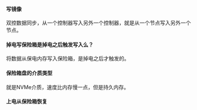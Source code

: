 #### 写镜像
双控数据同步，从一个控制器写入另外一个控制器，就是从一个节点写入另外一个节点。

#### 掉电写保险箱是掉电之后触发写入么？
将数据从保电内存写入保险箱，是掉电之后才触发的。

#### 保险箱盘的介质类型
就是NVMe介质，速度比内存慢一点，但是持久内存。

#### 上电从保险箱恢复
